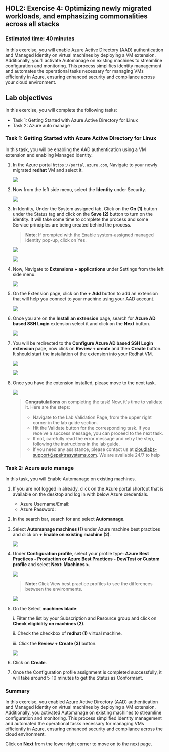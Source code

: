 ## HOL2: Exercise 4: Optimizing newly migrated workloads, and emphasizing commonalities across all stacks

### Estimated time: 40 minutes

In this exercise, you will enable Azure Active Directory (AAD) authentication and Managed Identity on virtual machines by deploying a VM extension. Additionally, you'll activate Automanage on existing machines to streamline configuration and monitoring. This process simplifies identity management and automates the operational tasks necessary for managing VMs efficiently in Azure, ensuring enhanced security and compliance across your cloud environment.

## Lab objectives

In this exercise, you will complete the following tasks:

- Task 1: Getting Started with Azure Active Directory for Linux
- Task 2: Azure auto manage

### Task 1: Getting Started with Azure Active Directory for Linux 

In this task, you will be enabling the AAD authentication using a VM extension and enabling Managed identity. 

1. In the Azure portal `https://portal.azure.com`, Navigate to your newly migrated **redhat** VM and select it.
    
    ![](Images/upd-redhatrg.png)
    
2. Now from the left side menu, select the **Identity** under Security.

    ![](Images/extenssions.png)

3. In Identity, Under the System assigned tab, Click on the **On (1)** button under the Status tag and click on the **Save (2)** button to turn on the identity. It will take some time to complete the process and some Service principles are being created behind the process.

     > **Note**: If prompted with the Enable system-assigned managed identity pop-up, click on Yes.

      ![](Images/turnonidentity.png)

      ![](Images/identityon.png)
      
4. Now, Navigate to **Extensions + applications** under Settings from the left side menu.
   
    ![](Images/extenssions1.png)

5. On the Extension page, click on the **+ Add** button to add an extension that will help you connect to your machine using your AAD account.

    ![](Images/addexn.png)

6. Once you are on the **Install an extension** page, search for **Azure AD based SSH Login** extension select it and click on the **Next** button.

    ![](Images/aaadextensfd.png)

7. You will be redirected to the **Configure Azure AD based SSH Login extension** page, now click on **Review + create** and then **Create** button. It should start the installation of the extension into your Redhat VM.

    ![](Images/15-07-2024.png)
    
    ![](Images/extensionds.png)

8. Once you have the extension installed, please move to the next task.

    ![](Images/completed.png)

     > **Congratulations** on completing the task! Now, it's time to validate it. Here are the steps:
     > - Navigate to the Lab Validation Page, from the upper right corner in the lab guide section.
     > - Hit the Validate button for the corresponding task. If you receive a success message, you can proceed to the next task. 
     > - If not, carefully read the error message and retry the step, following the instructions in the lab guide.
     > - If you need any assistance, please contact us at cloudlabs-support@spektrasystems.com. We are available 24/7 to help

### Task 2: Azure auto manage

In this task, you will Enable Automanage on existing machines.

1. If you are not logged in already, click on the Azure portal shortcut that is available on the desktop and log in with below Azure credentials.
    * Azure Username/Email: <inject key="AzureAdUserEmail"></inject> 
    * Azure Password: <inject key="AzureAdUserPassword"></inject>

2. In the search bar, search for and select **Automanage**.

3. Select **Automanage machines (1)** under Azure machine best practices and click on **+ Enable on existing machine (2)**.
   
   ![](Images/upd-zero-vm-list-view.png)

4. Under **Configuration profile**, select your profile type: **Azure Best Practices - Production or Azure Best Practices - Dev/Test or Custom profile** and select **Next: Machines >**.
   
   ![](Images/upd-existing-vm-quick-create.png)
   
   > **Note:** Click View best practice profiles to see the differences between the environments.
    
   ![](Images/upd-browse-production-profile.png)

5. On the Select **machines blade**:

   i. Filter the list by your Subscription and Resource group and click on **Check eligibility on machines (2)**.
   
   ii. Check the checkbox of **redhat (1)** virtual machine.
   
   iii. Click the **Review + Create (3)** button.
   
   ![](Images/upd-redhatautomanage.png)

6. Click on **Create**.

7. Once the Configuration profile assignment is completed successfully, it will take around 5-10 minutes to get the Status as Conformant.

### Summary

In this exercise, you enabled Azure Active Directory (AAD) authentication and Managed Identity on virtual machines by deploying a VM extension. Additionally, you activated Automanage on existing machines to streamline configuration and monitoring. This process simplified identity management and automated the operational tasks necessary for managing VMs efficiently in Azure, ensuring enhanced security and compliance across the cloud environment.

Click on **Next** from the lower right corner to move on to the next page.

